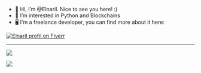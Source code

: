 - 👋 Hi, I’m @Elnaril. Nice to see you here! :)
- 👀 I’m interested in Python and Blockchains
- :desktop_computer: I'm a freelance developer, you can find more about it here:

[![Elnaril profil on Fiverr](https://user-images.githubusercontent.com/57373038/169658897-772baae6-a316-497c-b082-68f2cc4f6f7c.png)](https://www.fiverr.com/elnaril)

---

[![](https://github-readme-stats.vercel.app/api?username=elnaril&theme=transparent&show_icons=true&hide=stars,prs,issues,contribs)]()

[![](https://visitcount.itsvg.in/api?id=elnaril-github&label=Profile%20Views&color=8&icon=0&pretty=false)](https://visitcount.itsvg.in)
